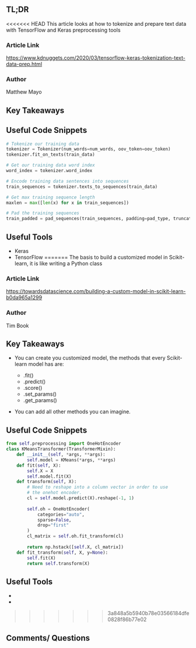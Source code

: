 ## TL;DR
<<<<<<< HEAD
This article looks at how to tokenize and prepare text data with TensorFlow and Keras preprocessing tools 

### Article Link
https://www.kdnuggets.com/2020/03/tensorflow-keras-tokenization-text-data-prep.html

### Author
Matthew Mayo

## Key Takeaways

## Useful Code Snippets
```python
# Tokenize our training data
tokenizer = Tokenizer(num_words=num_words, oov_token=oov_token)
tokenizer.fit_on_texts(train_data)

# Get our training data word index
word_index = tokenizer.word_index

# Encode training data sentences into sequences
train_sequences = tokenizer.texts_to_sequences(train_data)

# Get max training sequence length
maxlen = max([len(x) for x in train_sequences])

# Pad the training sequences
train_padded = pad_sequences(train_sequences, padding=pad_type, truncating=trunc_type, maxlen=maxlen)
```

## Useful Tools
* Keras
* TensorFlow
=======
The basis to build a customized model in Scikit-learn, it is like writing a Python class

### Article Link
https://towardsdatascience.com/building-a-custom-model-in-scikit-learn-b0da965a1299

### Author
Tim Book

## Key Takeaways
* You can create you customized model, the methods that every Scikit-learn model has are:
  * .fit()
  * .predict()
  * .score()
  * .set_params()
  * .get_params()

* You can add all other methods you can imagine.

## Useful Code Snippets
```python
from self.preprocessing import OneHotEncoder
class KMeansTransformer(TransformerMixin):
    def __init__(self, *args, **args):
        self.model = KMeans(*args, **args)
    def fit(self, X):
        self.X = X
        self.model.fit(X)
    def transform(self, X):
        # Need to reshape into a column vector in order to use
        # the onehot encoder.
        cl = self.model.predict(X).reshape(-1, 1)
        
        self.oh = OneHotEncoder(
            categories="auto", 
            sparse=False,
            drop="first"
        )
        cl_matrix = self.oh.fit_transform(cl)      
 
        return np.hstack([self.X, cl_matrix])
    def fit_transform(self, X, y=None):
        self.fit(X)
        return self.transform(X)

```

## Useful Tools
* 
* 
>>>>>>> 3a848a5b5940b78e03566184dfe0828f86b77e02

## Comments/ Questions

